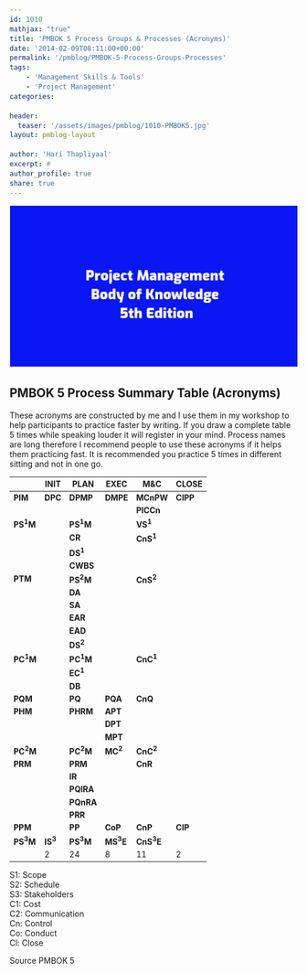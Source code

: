 ```yaml
---
id: 1010   
mathjax: "true"
title: 'PMBOK 5 Process Groups & Processes (Acronyms)'
date: '2014-02-09T08:11:00+00:00'
permalink: '/pmblog/PMBOK-5-Process-Groups-Processes'
tags: 
    - 'Management Skills & Tools'
    - 'Project Management'
categories:

header:
  teaser: '/assets/images/pmblog/1010-PMBOK5.jpg'
layout: pmblog-layout 

author: 'Hari Thapliyaal'
excerpt: #
author_profile: true
share: true
---
```

![](/assets/images/pmblog/1010-PMBOK5.jpg)   

## PMBOK 5 Process Summary Table (Acronyms)

These acronyms are constructed by me and I use them in my workshop to help participants to practice faster by writing. If you draw a complete table 5 times while speaking louder it will register in your mind. Process names are long therefore I recommend people to use these acronyms if it helps them practicing fast. It is recommended you practice 5 times in different sitting and not in one go.

|  | **INIT** | **PLAN** | **EXEC** | **M&amp;C** | **CLOSE** |
|---|---|---|---|---|---|
| **PIM** | **DPC** | **DPMP** | **DMPE** | **MCnPW** | **ClPP** |
|  |  |  |  | **PICCn** |  |
| **PS<sup>1</sup>M** |  | **PS<sup>1</sup>M** |  | **VS<sup>1</sup>** |  |
|  |  | **CR** |  | **CnS<sup>1</sup>** |  |
|  |  | **DS<sup>1</sup>** |  |  |  |
|  |  | **CWBS** |  |  |  |
| **PTM** |  | **PS<sup>2</sup>M** |  | **CnS<sup>2</sup>** |  |
|  |  | **DA** |  |  |  |
|  |  | **SA** |  |  |  |
|  |  | **EAR** |  |  |  |
|  |  | **EAD** |  |  |  |
|  |  | **DS<sup>2</sup>** |  |  |  |
| **PC<sup>1</sup>M** |  | **PC<sup>1</sup>M** |  | **CnC<sup>1</sup>** |  |
|  |  | **EC<sup>1</sup>** |  |  |  |
|  |  | **DB** |  |  |  |
| **PQM** |  | **PQ** | **PQA** | **CnQ** |  |
| **PHM** |  | **PHRM** | **APT** |  |  |
|  |  |  | **DPT** |  |  |
|  |  |  | **MPT** |  |  |
| **PC<sup>2</sup>M** |  | **PC<sup>2</sup>M** | **MC<sup>2</sup>** | **CnC<sup>2</sup>** |  |
| **PRM** |  | **PRM** |  | **CnR** |  |
|  |  | **IR** |  |  |  |
|  |  | **PQlRA** |  |  |  |
|  |  | **PQnRA** |  |  |  |
|  |  | **PRR** |  |  |  |
| **PPM** |  | **PP** | **CoP** | **CnP** | **ClP** |
| **PS<sup>3</sup>M** | **IS<sup>3</sup>** | **PS<sup>3</sup>M** | **MS<sup>3</sup>E** | **CnS<sup>3</sup>E** |  |
|  | 2 | 24 | 8 | 11 | 2 |

S1: Scope  
S2: Schedule  
S3: Stakeholders  
C1: Cost  
C2: Communication  
Cn: Control  
Co: Conduct  
Cl: Close

Source PMBOK 5


